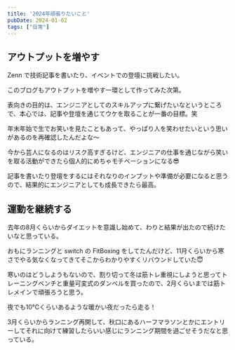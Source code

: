 ```yaml
---
title: '2024年頑張りたいこと'
pubDate: 2024-01-02
tags: ["日常"]
---
```


## アウトプットを増やす

Zenn で技術記事を書いたり、イベントでの登壇に挑戦したい。

このブログもアウトプットを増やす一環として作ってみた次第。

表向きの目的は、エンジニアとしてのスキルアップに繋げたいなというところで、本心では、記事や登壇を通じてウケを取ることが一番の目標。笑

年末年始で生でお笑いを見たこともあって、やっぱり人を笑わせたいという思いがあるのを再確認したんだよな〜

今から芸人になるのはリスク高すぎるけど、エンジニアの仕事を通じながら笑いを取る活動ができたら個人的にめちゃモチベーションになる😎

記事を書いたり登壇をするにはそれなりのインプットや準備が必要になると思うので、結果的にエンジニアとしても成長できたら最高。

## 運動を継続する

去年の8月くらいからダイエットを意識し始めて、わりと結果が出たので続けたいなと思っている。

おもにランニングと switch の FitBoxing をしてたんだけど、11月くらいから寒さでやる気なくなってきてそこからわかりやすくリバウンドしていた😇

寒いのはどうしようもないので、割り切って冬は筋トレ重視にしようと思ってトレーニングベンチと重量可変式のダンベルを買ったので、2月くらいまでは筋トレメインで頑張ろうと思う。

夜でも10℃くらいあるような暖かい夜だったら走る！

3月くらいからランニング再開して、秋口にあるハーフマラソンとかにエントリーしてそれに向けて練習したらいい感じにランニング期間を過ごせそうだなと思っている。